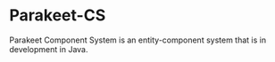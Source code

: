 # Parakeet-CS

Parakeet Component System is an entity-component system that is in development in Java.